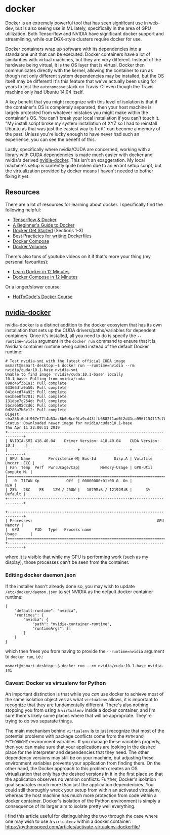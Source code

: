 # docker

Docker is an extremely powerful tool that has seen significant use in web-dev,
but is also seeing use in ML lately, specifically in the area of GPU
utilization. Both Tensorflow and NVIDIA have significant docker support and
streamlining, while our DGX-style clusters require docker for use.

Docker containers wrap up software with its dependencies into a standalone unit
that can be executed. Docker containers have a lot of similarities with virtual
machines, but they are very different. Instead of the hardware being virtual, it
is the OS layer that is virtual. Docker then communicates directly with the
kernel, allowing the container to run as though not only different system
dependencies may be installed, but the OS itself may be different! It's this
feature that we've actually been using for years to test the `autonomoose` stack
on Travis-CI even though the Travis machine only had Ubuntu 14.04 itself.

A key benefit that you might recognize with this level of isolation is that if
the container's OS is completely separated, then your host machine is largely
protected from whatever mistakes you might make within the container's OS. You
can't break your local installation if you can't touch it. "My install script
broke my system installation of XYZ so I had to reinstall Ubuntu as that was
just the easiest way to fix it" can become a memory of the past. Unless you're
lucky enough to have never had such an experience, you can see the benefit of
this.

Lastly, specifically where nvidia/CUDA are concerned, working with a library
with CUDA dependencies is made much easier with docker and nvidia's derived
[nvidia-docker](https://github.com/NVIDIA/nvidia-docker). This isn't an
exaggeration. My local machine's setup is currently quite broken due to an
errant setup script, but the virtualization provided by docker means I haven't
needed to bother fixing it yet.

## Resources

There are a lot of resources for learning about docker. I specifically find the
following helpful:

- [Tensorflow & Docker](https://www.tensorflow.org/install/docker)
- [A Beginner's Guide to Docker](https://medium.freecodecamp.org/a-beginners-guide-to-docker-how-to-create-your-first-docker-application-cc03de9b639f)
- [Docker Get Started](https://docs.docker.com/get-started/) (Sections 1-3)
- [Best Practicies for writing
  Dockerfiles](https://docs.docker.com/develop/develop-images/dockerfile_best-practices/)
- [Docker Compose](https://docs.docker.com/compose/)
- [Docker Volumes](https://docs.docker.com/storage/volumes/)

There's also tons of youtube videos on it if that's more your thing (my personal
favourites):
- [Learn Docker in 12 Minutes](https://www.youtube.com/watch?v=YFl2mCHdv24)
- [Docker Compose in 12 Minutes](https://www.youtube.com/watch?v=Qw9zlE3t8Ko)

Or a longer/slower course:
- [HotToCode's Docker Course](https://www.youtube.com/watch?v=tmyFd1PD-Gs)

## [nvidia-docker](https://github.com/NVIDIA/nvidia-docker)

nvidia-docker is a distinct addition to the docker ecosytem that has its own
installation that sets up the CUDA drivers/paths/variables for dependent
containers. Once it's installed, all you need to do is specify the
`--runtime=nvidia` argument in the `docker run` command to ensure that it is
Nvidia's container runtime being called instead of the default Docker runtime:

```
# Test nvidia-smi with the latest official CUDA image
msmart@msmart-desktop:~$ docker run --runtime=nvidia --rm nvidia/cuda:10.1-base nvidia-smi
Unable to find image 'nvidia/cuda:10.1-base' locally
10.1-base: Pulling from nvidia/cuda
898c46f3b1a1: Pull complete
63366dfa0a50: Pull complete
041d4cd74a92: Pull complete
6e1bee0f8701: Pull complete
131dbe7c254d: Pull complete
5bca6b05dcd6: Pull complete
0d286a7b6e12: Pull complete
Digest: sha256:6ddf907e77f4b53ac8b0b8ce9fa9cd43ffb6882f1ad0f2d41ca996f154f17c7b
Status: Downloaded newer image for nvidia/cuda:10.1-base
Thu Apr 11 22:00:11 2019       
+-----------------------------------------------------------------------------+
| NVIDIA-SMI 418.40.04    Driver Version: 418.40.04    CUDA Version: 10.1     |
|-------------------------------+----------------------+----------------------+
| GPU  Name        Persistence-M| Bus-Id        Disp.A | Volatile Uncorr. ECC |
| Fan  Temp  Perf  Pwr:Usage/Cap|         Memory-Usage | GPU-Util  Compute M. |
|===============================+======================+======================|
|   0  TITAN Xp            Off  | 00000000:01:00.0  On |                  N/A |
| 23%   28C    P8    12W / 250W |   1079MiB / 12192MiB |      3%      Default |
+-------------------------------+----------------------+----------------------+

+-----------------------------------------------------------------------------+
| Processes:                                                       GPU Memory |
|  GPU       PID   Type   Process name                             Usage      |
|=============================================================================|
+-----------------------------------------------------------------------------+
```

where it is visible that while my GPU is performing work (such as my display),
those processes can't be seen from the container.

### Editing docker daemon.json

If the installer hasn't already done so, you may wish to update
`/etc/docker/daemon.json` to set NVIDIA as the default docker container runtime:

```
{
    "default-runtime": "nvidia",
    "runtimes": {
        "nvidia": {
            "path": "nvidia-container-runtime",
            "runtimeArgs": []
        }
    }
}
```
which then frees you from having to provide the `--runtime=nvidia` argument to
`docker run`, i.e.:
```
msmart@msmart-desktop:~$ docker run --rm nvidia/cuda:10.1-base nvidia-smi
```

### Caveat: Docker vs virtualenv for Python

An important distinction is that while you _can_ use docker to achieve most of
the same isolation objectives as what `virtualenv` allows, it is important to
recognize that they are fundamentally different. There's also nothing stopping
you from using a `virtualenv` inside a docker container, and I'm sure there's
likely some places where that will be appropriate. They're trying to do two
separate things.

The main mechanism behind `virtualenv` is to just recognize that most of the
potential problems with package conflicts come from the `PATH` and `PYTHONHOME`
environment variables. If you manage these variables properly, then you can make
sure that your applications are looking in the desired place for the interpreter
and  dependencies that they need. The other dependency versions may still be on
your machine, but adjusting these environment variables prevents your
application from finding them. On the other hand, the Docker approach to this
problem creates an OS virtualization that only has the desired versions in it in
the first place so that the application observes no version conflicts. Further,
Docker's isolation goal separates much more than just the application
dependencies. You could still thoroughly wreck your setup from within an
activated virtualenv, whereas the host machine has much more protection from
code within a docker container. Docker's isolation of the Python environment is
simply a consequence of its larger aim to isolate pretty well everything.

I find this article useful for distinguishing the two through the case where one
may wish to use a `virtualenv` within a docker container:
https://pythonspeed.com/articles/activate-virtualenv-dockerfile/
